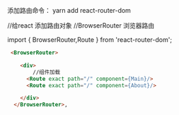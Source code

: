 添加路由命令： yarn add react-router-dom


//给react 添加路由对象
//BrowserRouter 浏览器路由

import { BrowserRouter,Route } from 'react-router-dom';

``` html 
 <BrowserRouter>

    <div>
        //组件加载
      <Route exact path="/" component={Main}/>
      <Route exact path="/" component={About}/>

    </div>
  </BrowserRouter>,
  ``` 